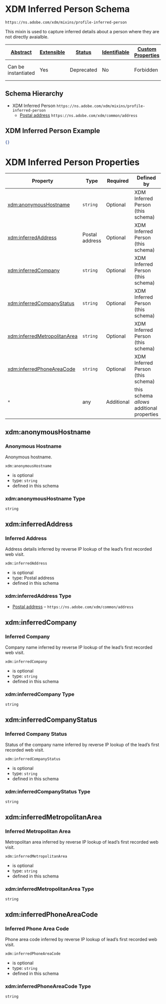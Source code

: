 
# XDM Inferred Person Schema

```
https://ns.adobe.com/xdm/mixins/profile-inferred-person
```

This mixin is used to capture inferred details about a person where they are not directly avaialble.

| [Abstract](../../../abstract.md) | [Extensible](../../../extensions.md) | [Status](../../../status.md) | [Identifiable](../../../id.md) | [Custom Properties](../../../extensions.md) | [Additional Properties](../../../extensions.md) | Defined In |
|----------------------------------|--------------------------------------|------------------------------|--------------------------------|---------------------------------------------|-------------------------------------------------|------------|
| Can be instantiated | Yes | Deprecated | No | Forbidden | Permitted | [mixins/profile/profile-inferred-person.schema.json](mixins/profile/profile-inferred-person.schema.json) |
## Schema Hierarchy

* XDM Inferred Person `https://ns.adobe.com/xdm/mixins/profile-inferred-person`
  * [Postal address](../../datatypes/demographic/address.schema.md) `https://ns.adobe.com/xdm/common/address`


## XDM Inferred Person Example
```json
{}
```

# XDM Inferred Person Properties

| Property | Type | Required | Defined by |
|----------|------|----------|------------|
| [xdm:anonymousHostname](#xdmanonymoushostname) | `string` | Optional | XDM Inferred Person (this schema) |
| [xdm:inferredAddress](#xdminferredaddress) | Postal address | Optional | XDM Inferred Person (this schema) |
| [xdm:inferredCompany](#xdminferredcompany) | `string` | Optional | XDM Inferred Person (this schema) |
| [xdm:inferredCompanyStatus](#xdminferredcompanystatus) | `string` | Optional | XDM Inferred Person (this schema) |
| [xdm:inferredMetropolitanArea](#xdminferredmetropolitanarea) | `string` | Optional | XDM Inferred Person (this schema) |
| [xdm:inferredPhoneAreaCode](#xdminferredphoneareacode) | `string` | Optional | XDM Inferred Person (this schema) |
| `*` | any | Additional | this schema *allows* additional properties |

## xdm:anonymousHostname
### Anonymous Hostname

Anonymous hostname.

`xdm:anonymousHostname`
* is optional
* type: `string`
* defined in this schema

### xdm:anonymousHostname Type


`string`






## xdm:inferredAddress
### Inferred Address

Address details inferred by reverse IP lookup of the lead’s first recorded web visit.

`xdm:inferredAddress`
* is optional
* type: Postal address
* defined in this schema

### xdm:inferredAddress Type


* [Postal address](../../datatypes/demographic/address.schema.md) – `https://ns.adobe.com/xdm/common/address`





## xdm:inferredCompany
### Inferred Company

Company name inferred by reverse IP lookup of the lead’s first recorded web visit.

`xdm:inferredCompany`
* is optional
* type: `string`
* defined in this schema

### xdm:inferredCompany Type


`string`






## xdm:inferredCompanyStatus
### Inferred Company Status

Status of the company name inferred by reverse IP lookup of the lead’s first recorded web visit.

`xdm:inferredCompanyStatus`
* is optional
* type: `string`
* defined in this schema

### xdm:inferredCompanyStatus Type


`string`






## xdm:inferredMetropolitanArea
### Inferred Metropolitan Area

Metropolitan area inferred by reverse IP lookup of lead’s first recorded web visit.

`xdm:inferredMetropolitanArea`
* is optional
* type: `string`
* defined in this schema

### xdm:inferredMetropolitanArea Type


`string`






## xdm:inferredPhoneAreaCode
### Inferred Phone Area Code

Phone area code inferred by reverse IP lookup of lead’s first recorded web visit.

`xdm:inferredPhoneAreaCode`
* is optional
* type: `string`
* defined in this schema

### xdm:inferredPhoneAreaCode Type


`string`





